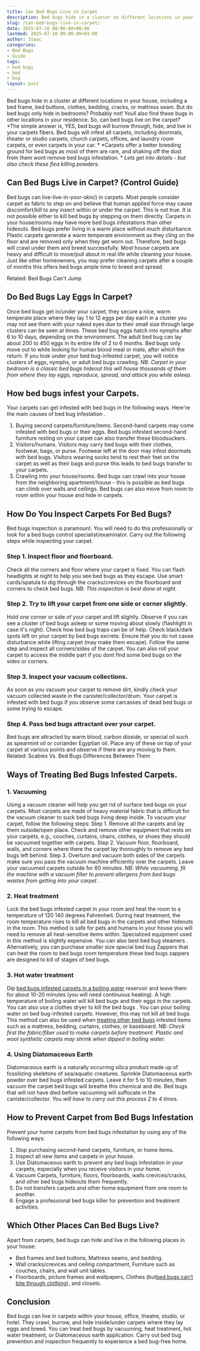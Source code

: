 ```yaml
---
title: Can Bed Bugs Live in Carpet
description: Bed bugs hide in a cluster at different locations in your house, including a bed frame, bed buttons, clothes, bedding, cracks, or mattress seam.
slug: /can-bed-bugs-live-in-carpet/
date: 2025-07-10 00:00:00+00:00
lastmod: 2025-07-10 00:00:00+03:00
author: Isaac
categories:
- Bed Bugs
- Guide
tags:
- bed-bugs
- bed
- bug
layout: post
---
```

Bed bugs hide in a cluster at different locations in your house, including a bed frame, bed buttons, clothes, bedding, cracks, or mattress seam. But do bed bugs only hide in bedrooms? Probably not! Youll also find these bugs in other locations in your residence. So, can bed bugs live on the carpet?
*The simple answer is, YES, bed bugs will burrow through, hide, and live in your carpets fibers. Bed bugs will infest all carpets, including doormats, theater or studio carpets, church carpets, offices, and laundry room carpets, or even carpets in your car. *
*Carpets offer a better breeding ground for bed bugs as most of them are rare, and shaking off the dust from them wont remove bed bugs infestation. *
*Lets get into details - but also check these flea killing powders.*

## Can Bed Bugs Live in Carpet? (Control Guide)
Bed bugs can live-live-in-your-skin/)
in carpets. Most people consider carpet as fabric to step on and believe that human applied force may cause discomfort/kill to any insect within or under the carpet. This is not true. It is not possible either to
kill bed bugs
by stepping on them directly.
Carpets in your house/rooms may have more bed bugs infestations than other hideouts. Bed bugs prefer living in a warm place without much disturbance. Plastic carpets generate a warm temperate environment as they cling on the floor and are removed only when they get worn out. Therefore, bed bugs will crawl under them and breed successfully.
Most house carpets are heavy and difficult to move/pull about in real life while cleaning your house. Just like other homeowners, you may prefer cleaning carpets after a couple of months  this offers bed bugs ample time to breed and spread.

Related:
Bed Bugs Can't Jump
## Do Bed Bugs Lay Eggs In Carpet?
Once bed bugs get in/under your carpet, they secure a nice, warm temperate place where they lay 1 to 12 eggs per day each in a cluster  you may not see them with your naked eyes due to their small size through large clusters can be seen at times.
These
bed bug
eggs
hatch into nymphs after 6 to 10 days, depending on the environment. The adult
bed bug can lay about 200 to 450 eggs
in its entire life of 2 to 6 months.
Bed bugs only move out to while looking for human blood meal or mate, after which the return. If you look under your bed bug-infested carpet, you will notice clusters of eggs, nymphs, or adult bed bugs crawling.
NB:
*Carpet in your bedroom is a classic bed bugs hideout  this will house thousands of them from where they lay eggs, reproduce, spread, and attack you while asleep.*
## How bed bugs infest your Carpets.
Your carpets can get infested with bed bugs in the following ways. Here're the main
causes of bed bug infestation
.
1. Buying second carpets/furniture/items.
Second-hand carpets may come infested with bed bugs or their eggs. Bed bugs infested second-hand furniture resting on your carpet can also transfer these bloodsuckers.
2. Visitors/humans.
Visitors may carry bed bugs with their clothes, footwear, bags, or purse. Footwear left at the door may infest doormats with bed bugs.
Visitors wearing socks tend to rest their feet on the carpet as well as their bags and purse  this leads to bed bugs transfer to your carpets.
3. Crawling into your house/rooms.
Bed bugs can crawl into your house from the neighboring apartment/house - this is possible as bed bugs can climb over walls and ceilings. Bed bugs can also move from room to room within your house and hide in carpets.
## How Do You Inspect Carpets For Bed Bugs?
Bed bugs inspection is paramount. You will need to do this professionally or look for a bed bugs control specialist/examinator. Carry out the following steps while inspecting your carpet.
### Step 1. Inspect floor and floorboard.
Check all the corners and floor where your carpet is fixed. You can flash headlights at night to help you see bed bugs as they escape. Use smart cards/spatula to dig through the cracks/crevices on the floorboard and corners to check bed bugs. NB:
*This inspection is best done at night.*
### Step 2. Try to lift your carpet from one side or corner slightly.
Hold one corner or side of your carpet and lift slightly. Observe if you can see a cluster of bed bugs asleep or some moving about slowly (flashlight in case it's night). Check how
bed bug traps
can be of help.
Check black/dark spots left on your carpet by bed bugs excrete. Ensure that you do not cause disturbance while lifting carpet (may make them escape).
Follow the same step and inspect all corners/sides of the carpet. You can also roll your carpet to access the middle part if you dont find some bed bugs on the sides or corners.
### Step 3. Inspect your vacuum collections.
As soon as you vacuum your carpet to remove dirt, kindly check your vacuum collected waste in the canister/collector/drum.
Your carpet is infested with bed bugs if you observe some carcasses of dead bed bugs or some trying to escape.
### Step 4. Pass bed bugs attractant over your carpet.
Bed bugs are attracted by warm blood, carbon dioxide, or special oil such as spearmint oil or coriander Egyptian oil. Place any of these on top of your carpet at various points and observe if there are any moving to them. Related:
Scabies Vs. Bed Bugs  Differences Between Them
## Ways of Treating Bed Bugs Infested Carpets.
### 1. Vacuuming
Using a vacuum cleaner will help you get rid of surface bed bugs on your carpets. Most carpets are made of heavy material fabric that is difficult for the vacuum cleaner to suck bed bugs living deep inside. To vacuum your carpet, follow the following steps:
Step 1. Remove all the carpets and lay them outside/open place. Check and remove other equipment that rests on your carpets, e.g., couches, curtains, chairs, clothes, or shoes  they should be vacuumed together with carpets.
Step 2. Vacuum floor, floorboard, walls, and corners where there the carpet lay thoroughly to remove any bed bugs left behind.
Step 3. Overturn and vacuum both sides of the carpets  make sure you pass the vacuum machine efficiently over the carpets. Leave your vacuumed carpets outside for 60 minutes.
NB:
*While vacuuming, fit the machine with a vacuum filter to prevent allergens from bed bugs wastes from getting into your carpet*
.
### 2. Heat treatment
Lock the bed bugs infested carpet in your room and heat the room to a temperature of 120  140 degrees Fahrenheit. During heat treatment, the room temperature rises to kill all bed bugs in the carpets and other hideouts in the room.
This method is
safe for pets
and humans in your house  you will need to remove all heat-sensitive items within. Specialized equipment used in this method is slightly expensive. You can also
best bed bug steamers
.
Alternatively, you can purchase smaller size special bed bug Zappers that can heat the room to bed bugs room temperature  these bed bugs zappers are designed to kill of stages of bed bugs.
### 3. Hot water treatment
Dip
[bed bugs infested carpets in a boiling water](https://pestpolicy.com/can-bed-bugs-survive-in-water/)
reservoir and leave them for about 10-20 minutes (you will need continuous heating). A high temperature of boiling
water will kill
bed bugs and their eggs in the carpets. You can also use a
clothes dryer to kill the bed bugs
.
You can pour boiling water on bed bug-infested carpets. However, this may not kill all bed bugs. This method can also be used when
[treating other bed bugs](https://pestpolicy.com/can-bed-bugs-get-in-your-hair/)
infested items such as a mattress, bedding, curtains, clothes, or baseboard.
NB:
*Check first the fabric/fiber used to make carpets before treatment. Plastic and wool synthetic carpets may shrink when dipped in boiling water.*
### 4. Using Diatomaceous Earth
Diatomaceous earth
is a naturally occurring silica product made up of fossilizing skeletons of sea/aquatic creatures. Sprinkle Diatomaceous earth powder over bed bugs infested carpets.
Leave it for 5 to 10 minutes, then vacuum the carpet  bed bugs will breathe this chemical and die. Bed bugs that will not have died before vacuuming will suffocate in the canister/collector.
*You will have to carry out this process 2 to 4 times.*
## How to Prevent Carpet from Bed Bugs Infestation
Prevent your home carpets from bed bugs infestation by using any of the following ways:
1. Stop purchasing second-hand carpets, furniture, or home items.
2. Inspect all new items and carpets in your house.
3. Use Diatomaceous earth to prevent any bed bugs infestation in your carpets, especially when you receive visitors in your home.
4. Vacuum Carpets, furniture, floors, floorboards, walls crevices/cracks, and other bed bugs hideouts them frequently.
5. Do not transfers carpets and other home equipment from one room to another.
6. Engage a professional bed bugs killer for prevention and treatment activities.
## Which Other Places Can Bed Bugs Live?
Apart from carpets, bed bugs can hide and live in the following places in your house:
- Bed frames and bed buttons, Mattress seams, and bedding.
- Wall cracks/crevices and ceiling compartment, Furniture such as couches, chairs, and wall unit tables.
- Floorboards, picture frames and wallpapers, Clothes (but[bed bugs can't bite through clothing](https://pestpolicy.com/can-bed-bugs-bite-through-clothing/)), and closets.
## Conclusion
Bed bugs can live in carpets within your house, office, theatre, studio, or hotel. They crawl, burrow, and hide inside/under carpets where they lay eggs and breed.
You can treat bed bugs by vacuuming, heat treatment, hot water treatment, or Diatomaceous earth application. Carry out
bed bug
prevention and inspection frequently to experience a bed bug-free home.
